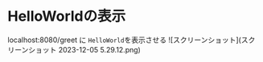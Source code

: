 # HelloWorldの表示
localhost:8080/greet
に
`HelloWorld`を表示させる
![スクリーンショット](スクリーンショット 2023-12-05 5.29.12.png)